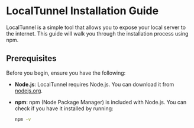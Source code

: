 # LocalTunnel Installation Guide

LocalTunnel is a simple tool that allows you to expose your local server to the internet. This guide will walk you through the installation process using npm.

## Prerequisites

Before you begin, ensure you have the following:

- **Node.js**: LocalTunnel requires Node.js. You can download it from [nodejs.org](https://nodejs.org/).
- **npm**: npm (Node Package Manager) is included with Node.js. You can check if you have it installed by running:
  
  ```bash
  npm -v
